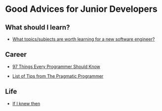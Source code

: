 # Good Advices for Junior Developers

## What should I learn?

- [What topics/subjects are worth learning for a new software engineer?](https://news.ycombinator.com/item?id=18000410)

## Career

- [97 Things Every Programmer Should Know](https://legacy.gitbook.com/book/97-things-every-x-should-know/97-things-every-programmer-should-know/details)

- [List of Tips from The Pragmatic Programmer](https://pragprog.com/the-pragmatic-programmer/extracts/tips)

## Life

- [If I knew then](http://hbs1963.com/)